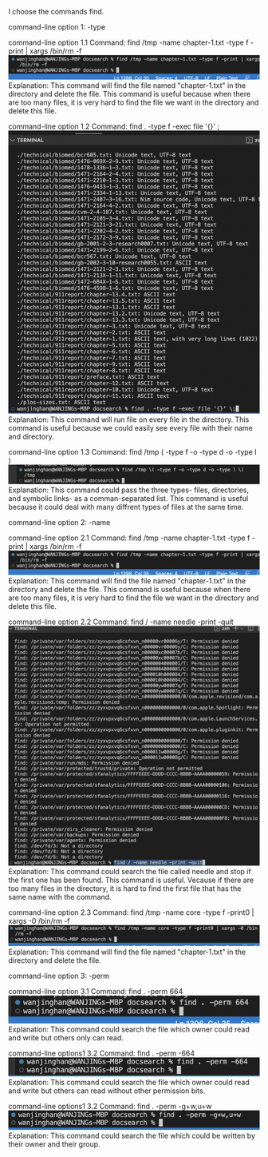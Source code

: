 I choose the commands find.

command-line option 1: -type

command-line option 1.1
Command: find /tmp -name chapter-1.txt -type f -print | xargs /bin/rm -f
![Image](https://github.com/wahanucsd/docsearch/blob/main/Screen%20Shot%202022-10-31%20at%202.08.23%20AM.png)
Explanation: This command will find the file named "chapter-1.txt" 
in the directory and delete the file.
This command is useful because when there are too many files, 
it is very hard to find the file we want in the directory and
delete this file.



command-line option 1.2
Command: find . -type f -exec file '{}' \;
![Image](https://github.com/wahanucsd/docsearch/blob/main/Screen%20Shot%202022-10-31%20at%202.12.41%20AM.png)
Explanation: This command will run file on every file in the directory.
This command is useful because we could easily see every file with their name and directory.


command-line option 1.3
Command: find /tmp \( -type f -o -type d -o -type l \)
![Image](https://github.com/wahanucsd/docsearch/blob/main/Screen%20Shot%202022-10-31%20at%202.20.27%20AM.png)
Explanation: This command could pass the three types- files, 
directories, and symbolic links- as a comman-separated list.
This command is useful because it could deal with many diffrent types of files at the same time.



command-line option 2: -name

command-line option 2.1
Command: find /tmp -name chapter-1.txt -type f -print | xargs /bin/rm -f
![Image](https://github.com/wahanucsd/docsearch/blob/main/Screen%20Shot%202022-10-31%20at%202.08.23%20AM.png)
Explanation: This command will find the file named "chapter-1.txt" 
in the directory and delete the file.
This command is useful because when there are too many files, 
it is very hard to find the file we want in the directory and
delete this file.

command-line option 2.2
Command: find / -name needle -print -quit
![Image](https://github.com/wahanucsd/docsearch/blob/main/Screen%20Shot%202022-10-31%20at%202.33.01%20AM.png)
Explanation: This command could search the file called needle 
and stop if the first one has been found.
This command is useful. Vecause if there are too many files in the directory,
it is hard to find the first file that has the same name with the command.

command-line option 2.3
Command: find /tmp -name core -type f -print0 | xargs -0 /bin/rm -f
![Image](https://github.com/wahanucsd/docsearch/blob/main/Screen%20Shot%202022-10-31%20at%202.40.29%20AM.png)
Explanation: This command will find the file named "chapter-1.txt" 
in the directory and delete the file.





command-line option 3: -perm

command-line option 3.1
Command: find . -perm 664
![Image](https://github.com/wahanucsd/docsearch/blob/main/Screen%20Shot%202022-10-31%20at%202.44.54%20AM.png)
Explanation: This command could search the file which owner could read
and write but others only can read.


command-line options1 3.2
Command: find . -perm -664
![Image](https://github.com/wahanucsd/docsearch/blob/main/Screen%20Shot%202022-10-31%20at%202.47.35%20AM.png)
Explanation: This command could search the file which owner could read 
and write but others can read without other permission bits.


command-line options1 3.2
Command: find . -perm -g+w,u+w
![Image](https://github.com/wahanucsd/docsearch/blob/main/Screen%20Shot%202022-10-31%20at%203.00.13%20AM.png)
Explanation: This command could search the file which could be written 
by their owner and their group.
